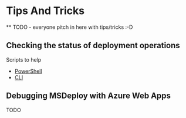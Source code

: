 # Tips And Tricks

** TODO - everyone pitch in here with tips/tricks :-D

## Checking the status of deployment operations
Scripts to help
* [PowerShell](Checking-deployment-operations-PowerShell.md)
* [CLI](Checking-deployment-operations-cli.md)

## Debugging MSDeploy with Azure Web Apps 

TODO
